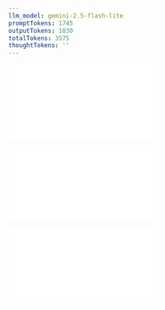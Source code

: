 ```yaml
---
llm_model: gemini-2.5-flash-lite
promptTokens: 1745
outputTokens: 1830
totalTokens: 3575
thoughtTokens: ''
---
```


![@](steps/file.0e121396.md)

![@](steps/test.e40ae699.md)

![@](steps/response.ad477a0b.md)